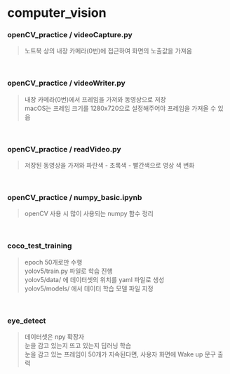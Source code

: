 # computer_vision

### openCV_practice / videoCapture.py
> 노트북 상의 내장 카메라(0번)에 접근하여 화면의 노출값을 가져옴

<br/>

### openCV_practice / videoWriter.py
> 내장 카메라(0번)에서 프레임을 가져와 동영상으로 저장  
> macOS는 프레임 크기를 1280x720으로 설정해주어야 프레임을 가져올 수 있음

<br/>

### openCV_practice / readVideo.py
> 저장된 동영상을 가져와 파란색 - 초록색 - 빨간색으로 영상 색 변화

<br />

### openCV_practice / numpy_basic.ipynb
> openCV 사용 시 많이 사용되는 numpy 함수 정리

<br />

### coco_test_training
> epoch 50개로만 수행  
> yolov5/train.py 파일로 학습 진행  
> yolov5/data/ 에 데이터셋의 위치를 yaml 파일로 생성  
> yolov5/models/ 에서 데이터 학습 모델 파일 지정

<br />

### eye_detect
> 데이터셋은 npy 확장자  
> 눈을 감고 있는지 뜨고 있는지 딥러닝 학습  
> 눈을 감고 있는 프레임이 50개가 지속된다면, 사용자 화면에 Wake up 문구 출력
